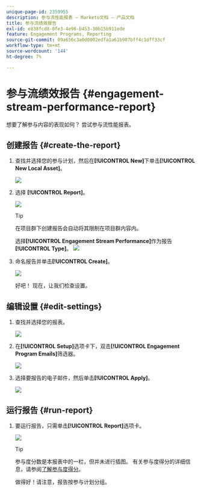 ```yaml
---
unique-page-id: 2359955
description: 参与流性能报表 — Marketo文档 — 产品文档
title: 参与流绩效报告
exl-id: e838fcd8-0fe3-4e96-b453-30b15b911ede
feature: Engagement Programs, Reporting
source-git-commit: 09a656c3a0d0002edfa1a61b987bff4c1dff33cf
workflow-type: tm+mt
source-wordcount: '144'
ht-degree: 7%

---
```


# 参与流绩效报告 {#engagement-stream-performance-report}

想要了解参与内容的表现如何？ 尝试参与流性能报表。

## 创建报告 {#create-the-report}

1. 查找并选择您的参与计划，然后在&#x200B;**[!UICONTROL New]**&#x200B;下单击&#x200B;**[!UICONTROL New Local Asset]**。

   ![](assets/localassetnutring.jpg)

1. 选择 **[!UICONTROL Report]**。

   ![](assets/image2014-9-15-18-3a23-3a59.png)

   >[!TIP]
   >
   >在项目群下创建报告会自动将其限制在项目群内容内。

   选择&#x200B;**[!UICONTROL Engagement Stream Performance]**&#x200B;作为报告&#x200B;**[!UICONTROL Type]**。
   ![](assets/engagementreportchoose.png)

1. 命名报告并单击&#x200B;**[!UICONTROL Create]**。

   ![](assets/image2014-9-15-18-3a24-3a23.png)

   好吧！ 现在，让我们检查设置。

## 编辑设置 {#edit-settings}

1. 查找并选择您的报表。

   ![](assets/engagementperformancereport.jpg)

1. 在&#x200B;**[!UICONTROL Setup]**&#x200B;选项卡下，双击&#x200B;**[!UICONTROL Engagement Program Emails]**&#x200B;筛选器。

   ![](assets/image2014-9-15-18-3a25-3a4.png)

1. 选择要报告的电子邮件，然后单击&#x200B;**[!UICONTROL Apply]**。

   ![](assets/engagementfilter.jpg)

## 运行报告 {#run-report}

1. 要运行报告，只需单击&#x200B;**[!UICONTROL Report]**&#x200B;选项卡。

   ![](assets/image2014-9-15-18-3a25-3a15.png)

   >[!TIP]
   >
   >参与度分数是本报表中的一栏，但并未进行插图。 有关参与度得分的详细信息，请参阅[了解参与度得分](/help/marketo/product-docs/email-marketing/drip-nurturing/reports-and-notifications/understanding-the-engagement-score.md)。

   做得好！请注意，报告按参与计划分组。
